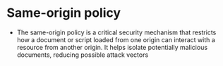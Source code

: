 # Same-origin policy

* The same-origin policy is a critical security mechanism that restricts how a document or script loaded from one origin can interact with a resource from another origin. It helps isolate potentially malicious documents, reducing possible attack vectors